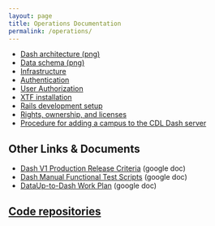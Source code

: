 ```yaml
---
layout: page
title: Operations Documentation
permalink: /operations/
---
```


* [Dash architecture (png)](https://CDLUC3.github.io/dash/dash-architecture-overview)
* [Data schema (png)](https://CDLUC3.github.io/dash/data-schema)
* [Infrastructure](https://CDLUC3.github.io/dash/infrastructure)
* [Authentication](https://CDLUC3.github.io/dash/authentication)
* [User Authorization](https://CDLUC3.github.io/dash/user-authorization)
* [XTF installation](https://CDLUC3.github.io/dash/XTF-Installation)
* [Rails development setup](https://CDLUC3.github.io/dash/rails-setup)
* [Rights, ownership, and licenses](https://CDLUC3.github.io/dash/Rights-Ownership-Licenses)
* [Procedure for adding a campus to the CDL Dash server](https://CDLUC3.github.io/dash/procedure-to-add-campus)

## Other Links & Documents

<ul>
  <li><a href="https://docs.google.com/document/d/1u00NWxien-eZ5uvXpCIpSMWb1SO_5RLkh2l2IaTLIsQ/edit#heading=h.mw366im6tj2j">Dash V1 Production Release Criteria</a> (google doc)</li>
<li><a href="https://docs.google.com/document/d/16qG6OycEg_6dPP8TR-1h9pMwQG_HOSEeS33D4Xyi3ZY/edit">Dash Manual Functional Test Scripts</a> (google doc)</li>
<li><a href="https://docs.google.com/document/d/1r7tKaINZqSNSTQ5KfjYJqtOh-JnCrMwOhEoXcWWe6Vs/edit">DataUp-to-Dash Work Plan</a> (google doc)</li>
</ul>

## [Code repositories](http://cdluc3.github.io/code-repositories)
